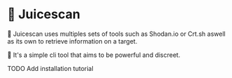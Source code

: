 # 🧃 Juicescan

💪 Juicescan uses multiples sets of tools such as Shodan.io or Crt.sh aswell as its own to retrieve information on a target.

🎯 It's a simple cli tool that aims to be powerful and discreet.

TODO Add installation tutorial
